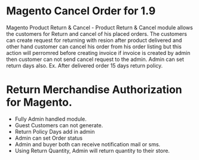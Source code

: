 
# Magento Cancel Order for 1.9
Magento Product Return & Cancel - Product Return & Cancel module allows the customers for Return and cancel of his placed orders. The customers can create request for returning with resion after product delivered and other hand customer can cancel his order from his order listing but this action will perromred before creating invoice if invoice is created by admin then customer can not send cancel request to the admin.
Admin can set return days also. Ex. After delivered order 15 days return policy.
# Return Merchandise Authorization for Magento.
- Fully Admin handled module.
- Guest Customers can not generate.
- Return Policy Days add in admin
- Admin can set Order status
- Admin and buyer both can receive notification mail or sms.
- Using Return Quantity, Admin will return quantity to their store.

